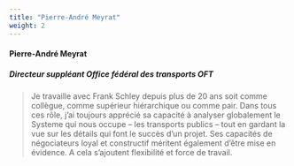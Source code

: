 ```yaml
---
title: "Pierre-André Meyrat"
weight: 2
---
```

#### Pierre-André Meyrat
##### Directeur suppléant Office fédéral des transports OFT
> Je travaille avec Frank Schley depuis plus de 20 ans soit comme collègue, comme supérieur hiérarchique ou comme pair. Dans tous ces rôle, j’ai toujours apprécié sa capacité à analyser globalement  le Systeme qui nous occupe – les transports publics – tout en gardant la vue sur les détails qui font le succès d’un projet. Ses capacités de négociateurs loyal et constructif méritent également d’être mise en évidence. A cela s’ajoutent flexibilité et force de travail.
